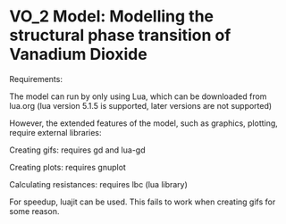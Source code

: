 VO_2 Model: Modelling the structural phase transition of Vanadium Dioxide
======


Requirements:

The model can run by only using Lua, which can be downloaded from lua.org (lua version 5.1.5 is supported, later versions are not supported)

However, the extended features of the model, such as graphics, plotting, require external libraries:

Creating gifs: requires gd and lua-gd 

Creating plots: requires gnuplot

Calculating resistances: requires lbc (lua library)

For speedup, luajit can be used. This fails to work when creating gifs for some reason.
